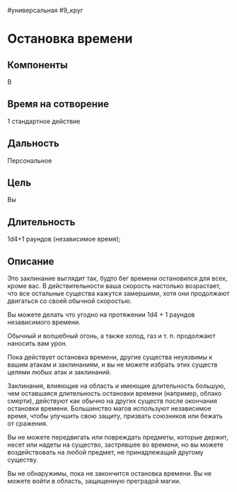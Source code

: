 #универсальная
#9_круг
# Остановка времени

## Компоненты
В

## Время на сотворение
1 стандартное действие

## Дальность
Персональное

## Цель
Вы

## Длительность
1d4+1 раундов (независимое время);

## Описание
Это заклинание выглядит так, будто бег времени остановился для всех, кроме вас. В действительности ваша скорость настолько возрастает, что все остальные существа кажутся замершими, хотя они продолжают двигаться со своей обычной скоростью.

Вы можете делать что угодно на протяжении 1d4 + 1 раундов независимого времени.

Обычный и волшебный огонь, а также холод, газ и т. п. продолжают наносить вам урон.

Пока действует остановка времени, другие существа неуязвимы к вашим атакам и заклинаниям, и вы не можете избрать этих существ целями любых атак и заклинаний.

Заклинания, влияющие на область и имеющие длительность большую, чем оставшаяся длительность остановки времени (например, облако смерти), действуют как обычно на других существ после окончания остановки времени. Большинство магов используют независимое время, чтобы улучшить свою защиту, призвать союзников или бежать от сражения.

Вы не можете передвигать или повреждать предметы, которые держит, несет или надеты на существо, застрявшее во времени, но вы можете воздействовать на любой предмет, не принадлежащий другому существу.

Вы не обнаружимы, пока не закончится остановка времени. Вы не можете войти в область, защищенную преградой магии.